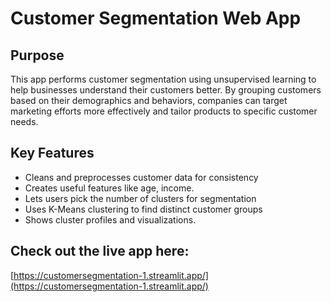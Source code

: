 # Customer Segmentation Web App

## Purpose

This app performs customer segmentation using unsupervised learning to help businesses understand their customers better. By grouping customers based on their demographics and behaviors, companies can target marketing efforts more effectively and tailor products to specific customer needs.

## Key Features

- Cleans and preprocesses customer data for consistency
- Creates useful features like age, income.
- Lets users pick the number of clusters for segmentation
- Uses K-Means clustering to find distinct customer groups
- Shows cluster profiles and visualizations.

## Check out the live app here:  
[https://customersegmentation-1.streamlit.app/](https://customersegmentation-1.streamlit.app/)
